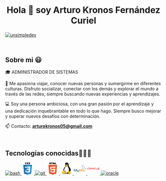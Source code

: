 <h1 align="center">Hola 👋  soy Arturo Kronos Fernández Curiel </h1> 

<p align="left">
<a href="https://linkedin.com/in/unsimpledev" target="blank"><img align="center" src="https://www.linkedin.com/in/arturo-kronos-fern%C3%A1ndez-curiel-b010a8292/" alt="unsimpledev"/></a>
  </p>
<br>
<h2>Sobre mi 😃</h2>
<!--Intro start-->

<p align="left">
🎓 ADMINISTRADOR DE SISTEMAS 

🎥 Me apasiona viajar, conocer nuevas personas y sumergirme en diferentes culturas. Disfruto socializar, conectar con los demás y explorar el mundo a través de las redes, siempre buscando nuevas experiencias y aprendizajes.

💻 Soy una persona ambiciosa, con una gran pasión por el aprendizaje y una dedicación inquebrantable en todo lo que hago. Siempre busco mejorar y superar nuevos desafíos con determinación.

📫 Contacto: **arturokronos05@gmail.com**
<!--Intro end-->
  </p>
<br>

<h2 >Tecnologías conocidas👨🏻‍💻</h2>
<!--tech stack icons-->

<p align="left"> <a href="https://www.gnu.org/software/bash/" target="_blank" rel="noreferrer"> <img src="https://www.vectorlogo.zone/logos/gnu_bash/gnu_bash-icon.svg" alt="bash" width="40" height="40"/> </a> <a href="https://www.w3schools.com/css/" target="_blank" rel="noreferrer"> <img src="https://raw.githubusercontent.com/devicons/devicon/master/icons/css3/css3-original-wordmark.svg" alt="css3" width="40" height="40"/> </a> <a href="https://git-scm.com/" target="_blank" rel="noreferrer"> <img src="https://www.vectorlogo.zone/logos/git-scm/git-scm-icon.svg" alt="git" width="40" height="40"/> </a> <a href="https://www.w3.org/html/" target="_blank" rel="noreferrer"> <img src="https://raw.githubusercontent.com/devicons/devicon/master/icons/html5/html5-original-wordmark.svg" alt="html5" width="40" height="40"/> </a> <a href="https://www.linux.org/" target="_blank" rel="noreferrer"> <img src="https://raw.githubusercontent.com/devicons/devicon/master/icons/linux/linux-original.svg" alt="linux" width="40" height="40"/> </a> <a href="https://www.mysql.com/" target="_blank" rel="noreferrer"> <img src="https://raw.githubusercontent.com/devicons/devicon/master/icons/mysql/mysql-original-wordmark.svg" alt="mysql" width="40" height="40"/> </a> <a href="https://www.oracle.com/" target="_blank" rel="noreferrer"> <img src="https://raw.githubusercontent.com/devicons/devicon/master/icons/oracle/oracle-original.svg" alt="oracle" width="40" height="40"/> </a>  </a> <a href="https://www.proxmox.com/en/" target="_blank" rel="noreferrer"> <img src="https://static-00.iconduck.com/assets.00/proxmox-icon-512x512-wdyg8x2z.png" alt="oracle" width="40" height="40"/> </a> </p>


